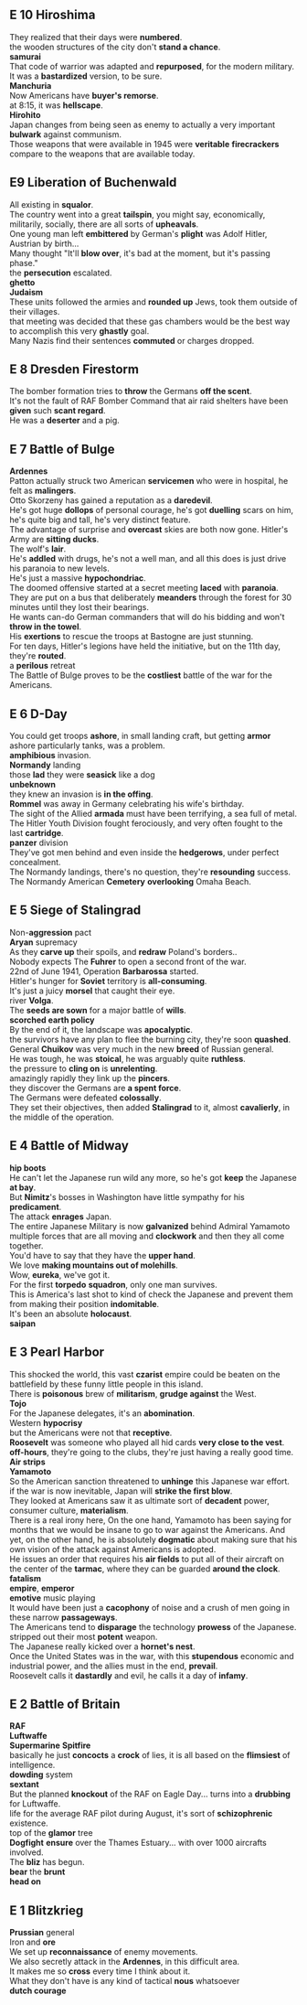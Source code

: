 
## E 10 Hiroshima  

They realized that their days were **numbered**.  
the wooden structures of the city don't **stand a chance**.  
**samurai**  
That code of warrior was adapted and **repurposed**, for the modern military. It was a **bastardized** version, to be sure.  
**Manchuria**  
Now Americans have **buyer's remorse**.  
at 8:15, it was **hellscape**.  
**Hirohito**  
Japan changes from being seen as enemy to actually a very important **bulwark** against communism.  
Those weapons that were available in 1945 were **veritable** **firecrackers** compare to the weapons that are available today.  


## E9 Liberation of Buchenwald  
All existing in **squalor**.  
The country went into a great **tailspin**, you might say, economically, militarily, socially, there are all sorts of **upheavals**.  
One young man left **embittered** by German's **plight** was Adolf Hitler, Austrian by birth...  
Many thought "It'll **blow over**, it's bad at the moment, but it's passing phase."  
the **persecution** escalated.  
**ghetto**  
**Judaism**  
These units followed the armies and **rounded up** Jews, took them outside of their villages.  
that meeting was decided that these gas chambers would be the best way to accomplish this very **ghastly** goal.  
Many Nazis find their sentences **commuted** or charges dropped.  


## E 8 Dresden Firestorm  
The bomber formation tries to **throw** the Germans **off the scent**.  
It's not the fault of RAF Bomber Command that air raid shelters have been **given** such **scant regard**.  
He was a **deserter** and a pig.  


## E 7 Battle of Bulge  
**Ardennes**  
Patton actually struck two American **servicemen** who were in hospital, he felt as **malingers**.  
Otto Skorzeny has gained a reputation as a **daredevil**.  
He's got huge **dollops** of personal courage, he's got **duelling** scars on him, he's quite big and tall, he's very distinct feature.  
The advantage of surprise and **overcast** skies are both now gone. Hitler's Army are **sitting ducks**.  
The wolf's **lair**.  
He's **addled** with drugs, he's not a well man, and all this does is just drive his paranoia to new levels.  
He's just a massive **hypochondriac**.  
The doomed offensive started at a secret meeting **laced** with **paranoia**.  
They are put on a bus that deliberately **meanders** through the forest for 30 minutes until they lost their bearings.  
He wants can-do German commanders that will do his bidding and won't **throw in the towel**.  
His **exertions** to rescue the troops at Bastogne are just stunning.  
For ten days, Hitler's legions have held the initiative, but on the 11th day, they're **routed**.  
a **perilous** retreat  
The Battle of Bulge proves to be the **costliest** battle of the war for the Americans.  

## E 6 D-Day  
You could get troops **ashore**, in small landing craft, but getting **armor** ashore particularly tanks, was a problem.  
**amphibious** invasion.  
**Normandy** landing  
those **lad** they were **seasick** like a dog  
**unbeknown**  
they knew an invasion is **in the offing**.  
**Rommel** was away in Germany celebrating his wife's birthday.  
The sight of the Allied **armada** must have been terrifying, a sea full of metal.  
The Hitler Youth Division fought ferociously, and very often fought to the last **cartridge**.  
**panzer** division  
They've got men behind and even inside the **hedgerows**, under perfect concealment.  
The Normandy landings, there's no question, they're **resounding** success.  
The Normandy American **Cemetery** **overlooking** Omaha Beach.  


## E 5 Siege of Stalingrad  
Non-**aggression** pact  
**Aryan** supremacy  
As they **carve up** their spoils, and **redraw** Poland's borders..  
Nobody expects The **Fuhrer** to open a second front of the war.  
22nd of June 1941, Operation **Barbarossa** started.  
Hitler's hunger for **Soviet** territory is **all-consuming**.  
It's just a juicy **morsel** that caught their eye.  
river **Volga**.  
The **seeds are sown** for a major battle of **wills**.  
**scorched earth policy**  
By the end of it, the landscape was **apocalyptic**.  
the survivors have any plan to flee the burning city, they're soon **quashed**.  
General **Chuikov** was very much in the new **breed** of Russian general.  
He was tough, he was **stoical**, he was arguably quite **ruthless**.  
the pressure to **cling on** is **unrelenting**.  
amazingly rapidly they link up the **pincers**.  
they discover the Germans are **a spent force**.  
The Germans were defeated **colossally**.  
They set their objectives, then added **Stalingrad** to it, almost **cavalierly**, in the middle of the operation.  


## E 4 Battle of Midway  
**hip boots**  
He can't let the Japanese run wild any more, so he's got **keep** the Japanese **at bay**.  
But **Nimitz**'s bosses in Washington have little sympathy for his **predicament**.  
The attack **enrages** Japan.  
The entire Japanese Military is now **galvanized** behind Admiral Yamamoto  
multiple forces that are all moving and **clockwork** and then they all come together.  
You'd have to say that they have the **upper hand**.  
We love **making mountains out of molehills**.  
Wow, **eureka**, we've got it.  
For the first **torpedo** **squadron**, only one man survives.  
This is America's last shot to kind of check the Japanese and prevent them from making their position **indomitable**.  
It's been an absolute **holocaust**.  
**saipan**  

## E 3 Pearl Harbor  
This shocked the world, this vast **czarist** empire could be beaten on the battlefield by these funny little people in this island.  
There is **poisonous** brew of **militarism**, **grudge against** the West.  
**Tojo**  
For the Japanese delegates, it's an **abomination**.  
Western **hypocrisy**  
but the Americans were not that **receptive**.  
**Roosevelt** was someone who played all hid cards **very close to the vest**.  
**off-hours**, they're going to the clubs, they're just having a really good time.  
**Air strips**  
**Yamamoto**  
So the American sanction threatened to **unhinge** this Japanese war effort.  
if the war is now inevitable, Japan will **strike the first blow**.  
They looked at Americans saw it as ultimate sort of **decadent** power, consumer culture, **materialism**.  
There is a real irony here, On the one hand, Yamamoto has been saying for months that we would be insane to go to war against the Americans. And yet, on the other hand, he is absolutely **dogmatic** about making sure that his own vision of the attack against Americans is adopted.  
He issues an order that requires his **air fields** to put all of their aircraft on the center of the **tarmac**, where they can be guarded **around the clock**.  
**fatalism**  
**empire**, **emperor**  
**emotive** music playing  
It would have been just a **cacophony** of noise and a crush of men going in these narrow **passageways**.  
The Americans tend to **disparage** the technology **prowess** of the Japanese.  
stripped out their most **potent** weapon.  
The Japanese really kicked over a **hornet's nest**.  
Once the United States was in the war, with this **stupendous** economic and industrial power, and the allies must in the end, **prevail**.  
Roosevelt calls it **dastardly** and evil, he calls it a day of **infamy**.  


## E 2 Battle of Britain  
**RAF**  
**Luftwaffe**  
**Supermarine** **Spitfire**  
basically he just **concocts** a **crock** of lies, it is all based on the **flimsiest** of intelligence.  
**dowding** system  
**sextant**  
But the planned **knockout** of the RAF on Eagle Day... turns into a **drubbing** for Luftwaffe.  
life for the average RAF pilot during August, it's sort of **schizophrenic** existence.  
top of the **glamor** tree  
**Dogfight** **ensure** over the Thames Estuary... with over 1000 aircrafts involved.  
The **bliz** has begun.  
**bear** the **brunt**  
**head on**  


## E 1 Blitzkrieg  
**Prussian** general  
Iron and **ore**  
We set up **reconnaissance** of enemy movements.  
We also secretly attack in the **Ardennes**, in this difficult area.  
It makes me so **cross** every time I think about it.  
What they don't have is any kind of tactical **nous** whatsoever  
**dutch courage**  

